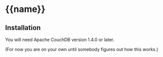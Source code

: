 {{name}}
====================

## Installation

You will need Apache CouchDB version 1.4.0 or later.

(For now you are on your own until somebody figures out how this works.)
